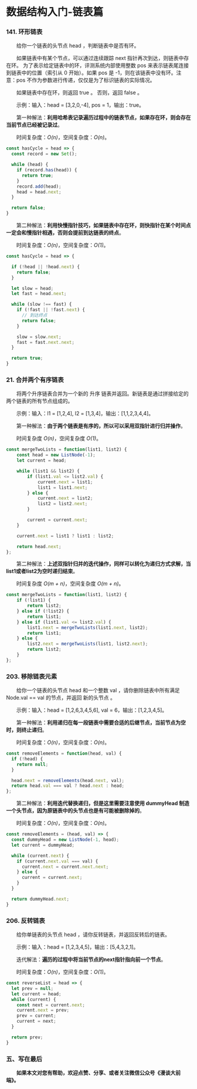# 数据结构入门-链表篇

### 141. 环形链表

&emsp;&emsp;给你一个链表的头节点 head ，判断链表中是否有环。

&emsp;&emsp;如果链表中有某个节点，可以通过连续跟踪 next 指针再次到达，则链表中存在环。 为了表示给定链表中的环，评测系统内部使用整数 pos 来表示链表尾连接到链表中的位置（索引从 0 开始）。如果 pos 是 -1，则在该链表中没有环。注意：pos 不作为参数进行传递，仅仅是为了标识链表的实际情况。

&emsp;&emsp;如果链表中存在环，则返回 true 。 否则，返回 false 。

&emsp;&emsp;示例：输入：head = [3,2,0,-4], pos = 1，输出：true。

&emsp;&emsp;第一种解法：**利用哈希表记录遍历过程中的链表节点，如果存在环，则会存在当前节点已经被记录过**。

&emsp;&emsp;时间复杂度：*O(n)*，空间复杂度：*O(n)*。

```JavaScript
const hasCycle = head => {
  const record = new Set();

  while (head) {
    if (record.has(head)) {
      return true;
    }
    record.add(head);
    head = head.next;
  }

  return false;
}
```

&emsp;&emsp;第二种解法：**利用快慢指针技巧，如果链表中存在环，则快指针在某个时间点一定会和慢指针相遇，否则会提前到达链表的终点**。

&emsp;&emsp;时间复杂度：*O(n)*，空间复杂度：*O(1)*。

```JavaScript
const hasCycle = head => {

  if (!head || !head.next) {
    return false;
  }

  let slow = head;
  let fast = head.next;

  while (slow !== fast) {
    if (!fast || !fast.next) {
      // 到达终点
      return false;
    }

    slow = slow.next;
    fast = fast.next.next;
  }

  return true;
}
```

### 21. 合并两个有序链表

&emsp;&emsp;将两个升序链表合并为一个新的 升序 链表并返回。新链表是通过拼接给定的两个链表的所有节点组成的。 

&emsp;&emsp;示例：输入：l1 = [1,2,4], l2 = [1,3,4]，输出：[1,1,2,3,4,4]。

&emsp;&emsp;第一种解法：**由于两个链表是有序的，所以可以采用双指针进行归并操作**。

&emsp;&emsp;时间复杂度 *O(n)*，空间复杂度 *O(1)*。


```JavaScript
const mergeTwoLists = function(list1, list2) {
    const head = new ListNode(-1);
    let current = head;

    while (list1 && list2) {
        if (list1.val <= list2.val) {
            current.next = list1;
            list1 = list1.next;
        } else {
            current.next = list2;
            list2 = list2.next;
        }

        current = current.next;
    }

    current.next = list1 ? list1 : list2;

    return head.next;
};
```

&emsp;&emsp;第二种解法：**上述双指针归并的迭代操作，同样可以转化为递归方式求解，当list1或者list2为空时递归结束**。

&emsp;&emsp;时间复杂度 *O(m + n)*，空间复杂度 *O(m + n)*。

```JavaScript
const mergeTwoLists = function(list1, list2) {
    if (!list1) {
        return list2;
    } else if (!list2) {
        return list1;
    } else if (list1.val <= list2.val) {
        list1.next = mergeTwoLists(list1.next, list2);
        return list1;
    } else {
        list2.next = mergeTwoLists(list1, list2.next);
        return list2;
    }
};
```

### 203. 移除链表元素

&emsp;&emsp;给你一个链表的头节点 head 和一个整数 val ，请你删除链表中所有满足 Node.val == val 的节点，并返回 新的头节点 。

&emsp;&emsp;示例：输入：head = [1,2,6,3,4,5,6], val = 6，输出：[1,2,3,4,5]。

&emsp;&emsp;第一种解法：**利用递归在每一段链表中需要合适的后继节点，当前节点为空时，则终止递归**。

&emsp;&emsp;时间复杂度：*O(n)*，空间复杂度：*O(n)*。

```JavaScript
const removeElements = function(head, val) {
  if (!head) {
    return null;
  }

  head.next = removeElements(head.next, val);
  return head.val === val ? head.next : head;
};
```

&emsp;&emsp;第二种解法：**利用迭代替换递归，但是这里需要注意使用 dummyHead 制造一个头节点，因为原链表中的头节点也是有可能被删除掉的**。

&emsp;&emsp;时间复杂度：*O(n)*，空间复杂度：*O(n)*。

```JavaScript
const removeElements = (head, val) => {
  const dummyHead = new ListNode(-1, head);
  let current = dummyHead;

  while (current.next) {
    if (current.next.val === val) {
      current.next = current.next.next;
    } else {
      current = current.next;
    }
  }

  return dummyHead.next;
}
```

### 206. 反转链表

&emsp;&emsp;给你单链表的头节点 head ，请你反转链表，并返回反转后的链表。

&emsp;&emsp;示例：输入：head = [1,2,3,4,5]，输出：[5,4,3,2,1]。

&emsp;&emsp;迭代解法：**遍历的过程中将当前节点的next指针指向前一个节点**。

&emsp;&emsp;时间复杂度：*O(n)*，空间复杂度：*O(1)*。

```JavaScript
const reverseList = head => {
  let prev = null;
  let current = head;
  while (current) {
    const next = current.next;
    current.next = prev;
    prev = current;
    current = next;
  }

  return prev;
}
```

### 五、写在最后

&emsp;&emsp;**如果本文对您有帮助，欢迎点赞、分享、或者关注微信公众号《漫谈大前端》。**